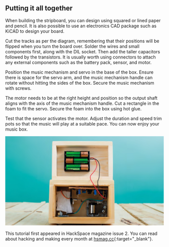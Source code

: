 ## Putting it all together

When building the stripboard, you can design using squared or lined paper and pencil. It is also possible to use an electronics CAD package such as KiCAD to design your board.

Cut the tracks as per the diagram, remembering that their positions will be flipped when you turn the board over. Solder the wires and small components first, along with the DIL socket. Then add the taller capacitors followed by the transistors. It is usually worth using connectors to attach any external components such as the battery pack, sensor, and motor.

Position the music mechanism and servo in the base of the box. Ensure there is space for the servo arm, and the music mechanism handle can rotate without hitting the sides of the box. Secure the music mechanism with screws.

The motor needs to be at the right height and position so the output shaft aligns with the axis of the music mechanism handle. Cut a rectangle in the foam to fit the servo. Secure the foam into the box using hot glue.

Test that the sensor activates the motor. Adjust the duration and speed trim pots so that the music will play at a suitable pace. You can now enjoy your music box.

![Complete box](images/banner.jpg)

This tutorial first appeared in HackSpace magazine issue 2. You can read about hacking and making every month at [hsmag.cc](https://hsmag.cc){:target="_blank"}.
